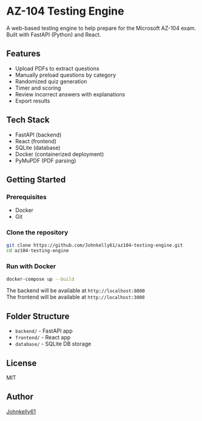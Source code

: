 # AZ-104 Testing Engine

A web-based testing engine to help prepare for the Microsoft AZ-104 exam. Built with FastAPI (Python) and React.

## Features
- Upload PDFs to extract questions
- Manually preload questions by category
- Randomized quiz generation
- Timer and scoring
- Review incorrect answers with explanations
- Export results

## Tech Stack
- FastAPI (backend)
- React (frontend)
- SQLite (database)
- Docker (containerized deployment)
- PyMuPDF (PDF parsing)

## Getting Started

### Prerequisites
- Docker
- Git

### Clone the repository

```bash
git clone https://github.com/Johnkelly61/az104-testing-engine.git
cd az104-testing-engine
```

### Run with Docker

```bash
docker-compose up --build
```

The backend will be available at `http://localhost:8000`  
The frontend will be available at `http://localhost:3000`

## Folder Structure

- `backend/` - FastAPI app
- `frontend/` - React app
- `database/` - SQLite DB storage

## License
MIT

## Author
[Johnkelly61](https://github.com/Johnkelly61)

